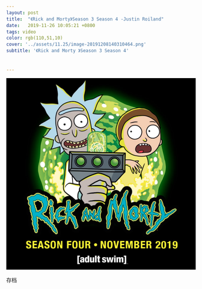 ```yaml
---
layout: post
title:  "《Rick and Morty》Season 3 Season 4 -Justin Roiland"
date:   2019-11-26 10:05:21 +0800
tags: video
color: rgb(110,51,10)
cover: '../assets/11.25/image-20191208140310464.png'
subtitle: '《Rick and Morty 》Season 3 Season 4'


---
```


![image-20191208140345786](/assets/11.25/image-20191208140345786.png)

存档